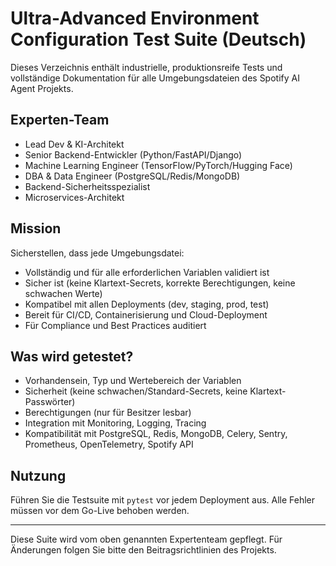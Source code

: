 # Ultra-Advanced Environment Configuration Test Suite (Deutsch)

Dieses Verzeichnis enthält industrielle, produktionsreife Tests und vollständige Dokumentation für alle Umgebungsdateien des Spotify AI Agent Projekts.

## Experten-Team
- Lead Dev & KI-Architekt
- Senior Backend-Entwickler (Python/FastAPI/Django)
- Machine Learning Engineer (TensorFlow/PyTorch/Hugging Face)
- DBA & Data Engineer (PostgreSQL/Redis/MongoDB)
- Backend-Sicherheitsspezialist
- Microservices-Architekt

## Mission
Sicherstellen, dass jede Umgebungsdatei:
- Vollständig und für alle erforderlichen Variablen validiert ist
- Sicher ist (keine Klartext-Secrets, korrekte Berechtigungen, keine schwachen Werte)
- Kompatibel mit allen Deployments (dev, staging, prod, test)
- Bereit für CI/CD, Containerisierung und Cloud-Deployment
- Für Compliance und Best Practices auditiert

## Was wird getestet?
- Vorhandensein, Typ und Wertebereich der Variablen
- Sicherheit (keine schwachen/Standard-Secrets, keine Klartext-Passwörter)
- Berechtigungen (nur für Besitzer lesbar)
- Integration mit Monitoring, Logging, Tracing
- Kompatibilität mit PostgreSQL, Redis, MongoDB, Celery, Sentry, Prometheus, OpenTelemetry, Spotify API

## Nutzung
Führen Sie die Testsuite mit `pytest` vor jedem Deployment aus. Alle Fehler müssen vor dem Go-Live behoben werden.

---

Diese Suite wird vom oben genannten Expertenteam gepflegt. Für Änderungen folgen Sie bitte den Beitragsrichtlinien des Projekts.